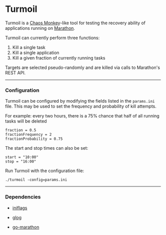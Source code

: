 Turmoil
=======
Turmoil is a [Chaos Monkey](https://github.com/Netflix/SimianArmy/wiki/Chaos-Monkey)-like tool for testing the recovery ability of applications running on [Marathon](https://mesosphere.github.io/marathon/).

Turmoil can currently perform three functions:  
  1. Kill a single task  
  2. Kill a single application  
  3. Kill a given fraction of currently running tasks  

Targets are selected pseudo-randomly and are killed via calls to Marathon's REST API.
* * *
### Configuration
Turmoil can be configured by modifying the fields listed in the ```params.ini``` file. This may be used to set the frequency and probability of kill attempts.

For example: every two hours, there is a 75% chance that half of all running tasks will be deleted
```
fraction = 0.5
fractionFrequency = 2
fractionProbability = 0.75
```   
   
The start and stop times can also be set:
```
start = "10:00"
stop = "16:00"
```   
   
Run Turmoil with the configuration file:
```
./turmoil -config=params.ini
```
* * *
### Dependencies
+ [iniflags](https://github.com/vharitonsky/iniflags) 

+ [glog](https://github.com/golang/glog)

+ [go-marathon](http://github.com/gambol99/go-marathon)

